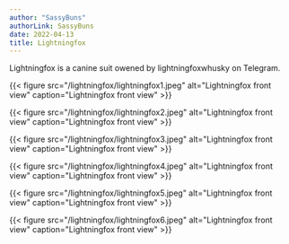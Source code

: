 ```yaml
---
author: "SassyBuns"
authorLink: SassyBuns
date: 2022-04-13
title: Lightningfox
---
```


Lightningfox is a canine suit owened by lightningfoxwhusky on Telegram. 

{{< figure src="/lightningfox/lightningfox1.jpeg" alt="Lightningfox front view" caption="Lightningfox front view" >}}

{{< figure src="/lightningfox/lightningfox2.jpeg" alt="Lightningfox front view" caption="Lightningfox front view" >}}

{{< figure src="/lightningfox/lightningfox3.jpeg" alt="Lightningfox front view" caption="Lightningfox front view" >}}

{{< figure src="/lightningfox/lightningfox4.jpeg" alt="Lightningfox front view" caption="Lightningfox front view" >}}

{{< figure src="/lightningfox/lightningfox5.jpeg" alt="Lightningfox front view" caption="Lightningfox front view" >}}

{{< figure src="/lightningfox/lightningfox6.jpeg" alt="Lightningfox front view" caption="Lightningfox front view" >}}